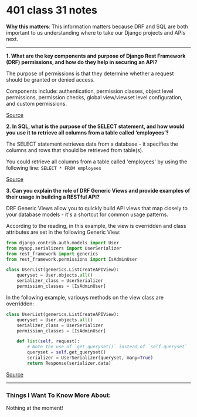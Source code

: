 # 401 class 31 notes

**Why this matters**: This information matters because DRF and SQL are both important to us understanding where to take our Django projects and APIs next.

------------------------------------


**1. What are the key components and purpose of Django Rest Framework (DRF) permissions, and how do they help in securing an API?**

The purpose of permissions is that they determine whether a request should be granted or denied access.

Components include: authentication, permission classes, object level permissions, permission checks, global view/viewset level configuration, and custom permissions.

[Source](https://www.django-rest-framework.org/api-guide/permissions/)

**2. In SQL, what is the purpose of the SELECT statement, and how would you use it to retrieve all columns from a table called ‘employees’?**

The SELECT statement retrieves data from a database - it specifies the columns and rows that should be retrieved from table(s). 

You could retrieve all columns from a table called 'employees' by using the following line:
`SELECT * FROM employees`

[Source](https://codefellows.github.io/common_curriculum/prework/SQL)

**3. Can you explain the role of DRF Generic Views and provide examples of their usage in building a RESTful API?**

DRF Generic Views allow you to quickly build API views that map closely to your database models - it's a shortcut for common usage patterns.

According to the reading, in this example, the view is overridden and class attributes are set in the following Generic View:

```python
from django.contrib.auth.models import User
from myapp.serializers import UserSerializer
from rest_framework import generics
from rest_framework.permissions import IsAdminUser

class UserList(generics.ListCreateAPIView):
    queryset = User.objects.all()
    serializer_class = UserSerializer
    permission_classes = [IsAdminUser]
```

In the following example, variouys methods on the view class are overridden:

```python
class UserList(generics.ListCreateAPIView):
    queryset = User.objects.all()
    serializer_class = UserSerializer
    permission_classes = [IsAdminUser]

    def list(self, request):
        # Note the use of `get_queryset()` instead of `self.queryset`
        queryset = self.get_queryset()
        serializer = UserSerializer(queryset, many=True)
        return Response(serializer.data)
```

[Source](https://www.django-rest-framework.org/api-guide/generic-views/)

------------------------------------
### Things I Want To Know More About:
Nothing at the moment!